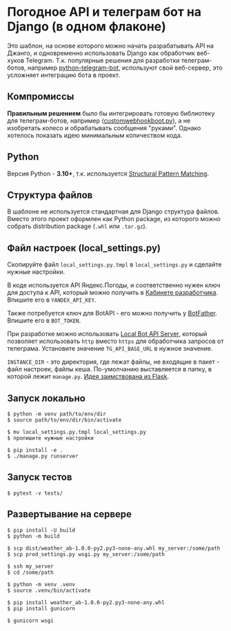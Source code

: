 # Погодное API и телеграм бот на Django (в одном флаконе)

Это шаблон, на основе которого можно начать разрабатывать API на Джанго, и одновременно
использовать Django как обработчик веб-хуков Telegram. Т.к. популярные решения для разработки
телеграм-ботов, например
[python-telegram-bot](https://github.com/python-telegram-bot/python-telegram-bot), используют свой
веб-сервер, это усложняет интеграцию бота в проект.

## Компромиссы
**Правильным решением** было бы интегрировать готовую библиотеку для телеграм-ботов, например
([customwebhookboot.py](https://docs.python-telegram-bot.org/en/v20.6/examples.customwebhookbot.html)),
а не изобретать колесо и обрабатывать сообщения "руками". Однако хотелось показать идею минимальным
количеством кода.

## Python
Версия Python - **3.10+**, т.к. используется [Structural Pattern
Matching](https://docs.python.org/3/whatsnew/3.10.html#pep-634-structural-pattern-matching).

## Структура файлов
В шаблоне не используется стандартная для Django структура файлов. Вместо этого проект оформлен как
Python package, из которого можно собрать distribution package (`.whl` или `.tar.gz`).

## Файл настроек (local_settings.py)
Скопируйте файл `local_settings.py.tmpl` в `local_settings.py` и сделайте нужные настройки.

В коде используется API Яндекс.Погоды, и соответственно нужен ключ для доступа к API, который можно
получить в [Кабинете разработчика](https://developer.tech.yandex.ru/). Впишите его в `YANDEX_API_KEY`.

Также потребуется ключ для BotAPI - его можно получить у
[BotFather](https://core.telegram.org/bots/features#botfather). Впишите его в `BOT_TOKEN`.

При разработке можно использовать [Local Bot API
Server](https://core.telegram.org/bots/api#using-a-local-bot-api-server), который позволяет
использовать `http` вместо `https` для обработчика запросов от телеграма. Установите значение
`TG_API_BASE_URL` в нужное значение.

`INSTANCE_DIR` - это директория, где лежат файлы, не входящие в пакет - файл настроек, файлы
кеша. По-умолчанию выставляется в папку, в которой лежит `manage.py`. [Идея заимствована из
Flask](https://flask.palletsprojects.com/en/3.0.x/config/#instance-folders). 

## Запуск локально
```
$ python -m venv path/to/env/dir
$ source path/to/env/dir/bin/activate

$ mv local_settings.py.tmpl local_settings.py
$ пропишите нужные настройки

$ pip install -e .
$ ./manage.py runserver
```

## Запуск тестов
```
$ pytest -v tests/
```

## Развертывание на сервере
```
$ pip install -U build
$ python -m build

$ scp dist/weather_ab-1.0.0-py2.py3-none-any.whl my_server:/some/path
$ scp prod_settings.py wsgi.py my_server:/some/path

$ ssh my_server
$ cd /some/path

$ python -m venv .venv
$ source .venv/bin/activate

$ pip install weather_ab-1.0.0-py2.py3-none-any.whl
$ pip install gunicorn

$ gunicorn wsgi
```
